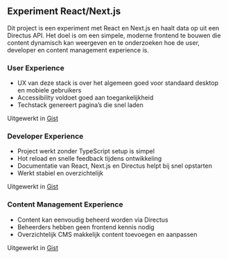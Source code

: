 ## Experiment React/Next.js

Dit project is een experiment met React en Next.js en haalt data op uit een Directus API. Het doel is om een simpele, moderne frontend te bouwen die content dynamisch kan weergeven en te onderzoeken hoe de user, developer en content management experience is.

### User Experience
- UX van deze stack is over het algemeen goed voor standaard desktop en mobiele gebruikers
- Accessibility voldoet goed aan toegankelijkheid
- Techstack genereert pagina’s die snel laden

Uitgewerkt in [Gist](https://gist.github.com/ambersr/143054372ab63639729c20cfb3d19175)

### Developer Experience
- Project werkt zonder TypeScript setup is simpel
- Hot reload en snelle feedback tijdens ontwikkeling
- Documentatie van React, Next.js en Directus helpt bij snel opstarten
- Werkt stabiel en overzichtelijk

Uitgewerkt in [Gist](https://gist.github.com/ambersr/a4fd4b765121c968d36849b9f2012055)

### Content Management Experience
- Content kan eenvoudig beheerd worden via Directus
- Beheerders hebben geen frontend kennis nodig
- Overzichtelijk CMS makkelijk content toevoegen en aanpassen

Uitgewerkt in [Gist](https://gist.github.com/ambersr/3f1ea10ee8bf65553fae46b304ad2c22)
